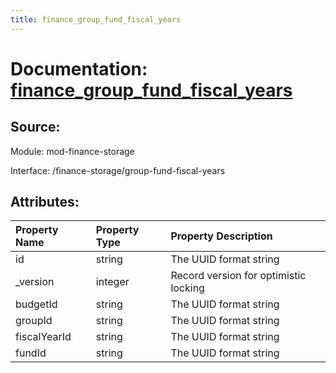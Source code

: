 ```yaml
---
title: finance_group_fund_fiscal_years
---
```

# Documentation: [finance_group_fund_fiscal_years](finance_group_fund_fiscal_years.md)

## Source:

Module: mod-finance-storage

Interface: /finance-storage/group-fund-fiscal-years

## Attributes:

| Property Name   | Property Type   | Property Description                  |
|:----------------|:----------------|:--------------------------------------|
| id              | string          | The UUID format string                |
| _version        | integer         | Record version for optimistic locking |
| budgetId        | string          | The UUID format string                |
| groupId         | string          | The UUID format string                |
| fiscalYearId    | string          | The UUID format string                |
| fundId          | string          | The UUID format string                |

